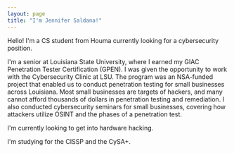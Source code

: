 ```yaml
---
layout: page
title: "I'm Jennifer Saldana!"
--- 
```

Hello! I'm a CS student from Houma currently looking for a cybersecurity position.

I'm a senior at Louisiana State University, where I earned my GIAC Penetration Tester Certification (GPEN). I was given the opportunity to work with the Cybersecurity Clinic at LSU. The program was an NSA-funded project that enabled us to conduct penetration testing for small businesses across Louisiana. Most small businesses are targets of hackers, and many cannot afford thousands of dollars in penetration testing and remediation. I also conducted cybersecurity seminars for small businesses, covering how attackers utilize OSINT and the phases of a penetration test. 

I'm currently looking to get into hardware hacking. 

I'm studying for the CISSP and the CySA+.
